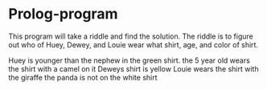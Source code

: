 # Prolog-program
This program will take a riddle and find the solution.
The riddle is to figure out who of Huey, Dewey, and Louie wear what shirt, age, and color of shirt.

Huey is younger than the nephew in the green shirt.
the 5 year old wears the shirt with a camel on it
Deweys shirt is yellow
Louie wears the shirt with the giraffe
the panda is not on the white shirt
